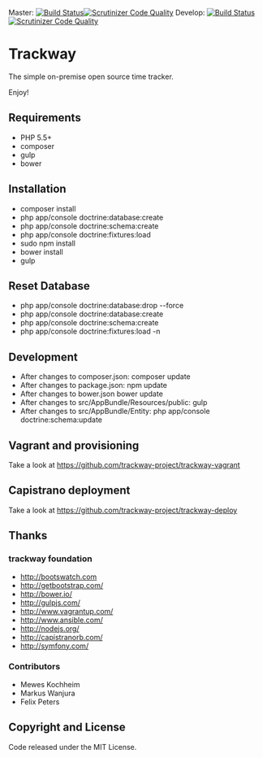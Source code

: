 Master: [![Build Status](https://travis-ci.org/trackway-project/trackway.svg?branch=master)](https://travis-ci.org/trackway-project/trackway)[![Scrutinizer Code Quality](https://scrutinizer-ci.com/g/trackway-project/trackway/badges/quality-score.png?b=master)](https://scrutinizer-ci.com/g/trackway-project/trackway/?branch=master)
Develop: [![Build Status](https://travis-ci.org/trackway-project/trackway.svg?branch=develop)](https://travis-ci.org/trackway-project/trackway)[![Scrutinizer Code Quality](https://scrutinizer-ci.com/g/trackway-project/trackway/badges/quality-score.png?b=develop)](https://scrutinizer-ci.com/g/trackway-project/trackway/?branch=develop)

Trackway
========================

The simple on-premise open source time tracker.

Enjoy!

## Requirements
* PHP 5.5+
* composer
* gulp
* bower

## Installation
* composer install
* php app/console doctrine:database:create
* php app/console doctrine:schema:create
* php app/console doctrine:fixtures:load
* sudo npm install
* bower install
* gulp

## Reset Database
* php app/console doctrine:database:drop --force
* php app/console doctrine:database:create
* php app/console doctrine:schema:create
* php app/console doctrine:fixtures:load -n

## Development
* After changes to composer.json: composer update
* After changes to package.json: npm update
* After changes to bower.json bower update
* After changes to src/AppBundle/Resources/public: gulp
* After changes to src/AppBundle/Entity: php app/console doctrine:schema:update

## Vagrant and provisioning
Take a look at https://github.com/trackway-project/trackway-vagrant

## Capistrano deployment
Take a look at https://github.com/trackway-project/trackway-deploy


## Thanks

### trackway foundation
* http://bootswatch.com
* http://getbootstrap.com/
* http://bower.io/
* http://gulpjs.com/
* http://www.vagrantup.com/
* http://www.ansible.com/
* http://nodejs.org/
* http://capistranorb.com/
* http://symfony.com/

### Contributors
* Mewes Kochheim
* Markus Wanjura
* Felix Peters

## Copyright and License

Code released under the MIT License.
